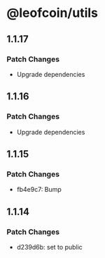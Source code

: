 # @leofcoin/utils

## 1.1.17

### Patch Changes

- Upgrade dependencies

## 1.1.16

### Patch Changes

- Upgrade dependencies

## 1.1.15

### Patch Changes

- fb4e9c7: Bump

## 1.1.14

### Patch Changes

- d239d6b: set to public
